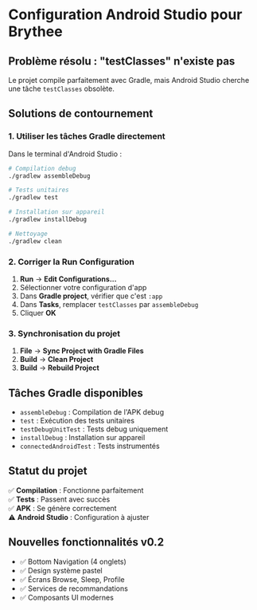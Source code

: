 # Configuration Android Studio pour Brythee

## Problème résolu : "testClasses" n'existe pas

Le projet compile parfaitement avec Gradle, mais Android Studio cherche une tâche `testClasses` obsolète.

## Solutions de contournement

### 1. Utiliser les tâches Gradle directement

Dans le terminal d'Android Studio :
```bash
# Compilation debug
./gradlew assembleDebug

# Tests unitaires 
./gradlew test

# Installation sur appareil
./gradlew installDebug

# Nettoyage
./gradlew clean
```

### 2. Corriger la Run Configuration

1. **Run** → **Edit Configurations...**
2. Sélectionner votre configuration d'app
3. Dans **Gradle project**, vérifier que c'est `:app`
4. Dans **Tasks**, remplacer `testClasses` par `assembleDebug`
5. Cliquer **OK**

### 3. Synchronisation du projet

1. **File** → **Sync Project with Gradle Files**
2. **Build** → **Clean Project**
3. **Build** → **Rebuild Project**

## Tâches Gradle disponibles

- `assembleDebug` : Compilation de l'APK debug
- `test` : Exécution des tests unitaires
- `testDebugUnitTest` : Tests debug uniquement
- `installDebug` : Installation sur appareil
- `connectedAndroidTest` : Tests instrumentés

## Statut du projet

✅ **Compilation** : Fonctionne parfaitement  
✅ **Tests** : Passent avec succès  
✅ **APK** : Se génère correctement  
⚠️ **Android Studio** : Configuration à ajuster

## Nouvelles fonctionnalités v0.2

- ✅ Bottom Navigation (4 onglets)
- ✅ Design système pastel
- ✅ Écrans Browse, Sleep, Profile
- ✅ Services de recommandations
- ✅ Composants UI modernes